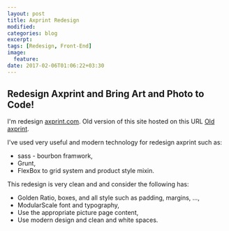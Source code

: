 ```yaml
---
layout: post
title: Axprint Redesign
modified:
categories: blog
excerpt:
tags: [Redesign, Front-End]
image:
  feature:
date: 2017-02-06T01:06:22+03:30
---
```


## Redesign Axprint and Bring Art and Photo to Code!

I'm redesign [axprint.com](http://axprint.com). Old version of this site hosted on this URL [Old axprint](http://axprint.com:8085).

I've used very useful and modern technology for redesign axprint such as:

* sass - bourbon framwork,
* Grunt,
* FlexBox to grid system and product style mixin.

This redesign is very clean and and consider the following has:

* Golden Ratio, boxes, and all style such as padding, margins, ...,
* ModularScale font and typography,
* Use the appropriate picture page content,
* Use modern design and clean and white spaces.
